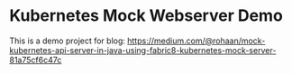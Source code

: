 # Kubernetes Mock Webserver Demo

This is a demo project for blog: https://medium.com/@rohaan/mock-kubernetes-api-server-in-java-using-fabric8-kubernetes-mock-server-81a75cf6c47c
